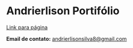 # Andrierlison Portifólio

[Link para página](https://andrierlison.github.io/andrierlison_portifolio/)

**Email de contato:** andrierlisonsilva8@gmail.com
